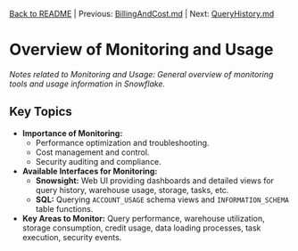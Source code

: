 [Back to README](../README.md) | Previous: [BillingAndCost.md](BillingAndCost.md) | Next: [QueryHistory.md](QueryHistory.md)

# Overview of Monitoring and Usage

*Notes related to Monitoring and Usage: General overview of monitoring tools and usage information in Snowflake.*

## Key Topics
*   **Importance of Monitoring:**
    *   Performance optimization and troubleshooting.
    *   Cost management and control.
    *   Security auditing and compliance.
*   **Available Interfaces for Monitoring:**
    *   **Snowsight:** Web UI providing dashboards and detailed views for query history, warehouse usage, storage, tasks, etc.
    *   **SQL:** Querying `ACCOUNT_USAGE` schema views and `INFORMATION_SCHEMA` table functions.
*   **Key Areas to Monitor:** Query performance, warehouse utilization, storage consumption, credit usage, data loading processes, task execution, security events.
